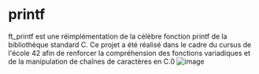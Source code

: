 # printf
ft_printf est une réimplémentation de la célèbre fonction printf de la bibliothèque standard C. Ce projet a été réalisé dans le cadre du cursus de l'école 42 afin de renforcer la compréhension des fonctions variadiques et de la manipulation de chaînes de caractères en C.0
![image](https://github.com/Skyness60/printf/assets/141089057/2e491a1b-d17d-4d18-aeaf-c1ee48b2bde7)
